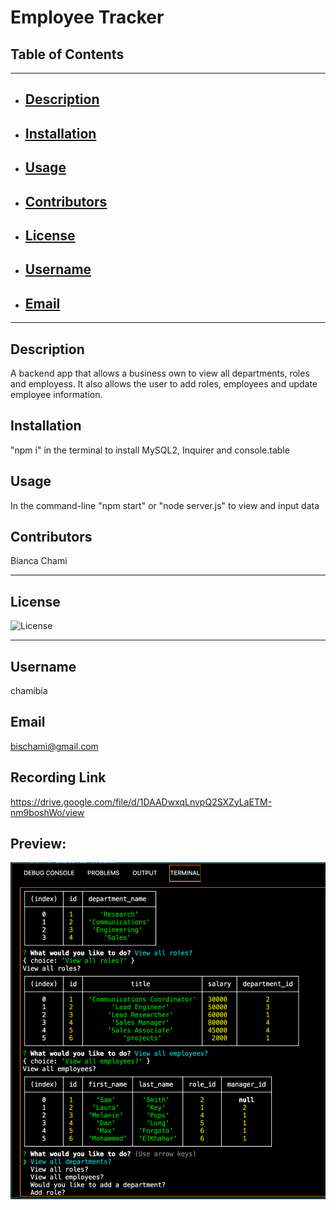 # Employee Tracker

## Table of Contents

---

- ## [Description](#Description)
- ## [Installation](#Installation)
- ## [Usage](#usage)
- ## [Contributors](#Contributors)
- ## [License](#License)
- ## [Username](#Username)
- ## [Email](#Email)

---

## Description

A backend app that allows a business own to view all departments, roles and employess. It also allows the user to add roles, employees and update employee information.

## Installation

"npm i" in the terminal to install MySQL2, Inquirer and console.table

## Usage

In the command-line "npm start" or "node server.js" to view and input data

## Contributors

Bianca Chami

---

## License

![License](https://img.shields.io/badge/license--blue.svg)

---

## Username

chamibia

## Email

bischami@gmail.com

## Recording Link

https://drive.google.com/file/d/1DAADwxqLnvpQ2SXZyLaETM-nm9boshWo/view

## Preview:

![screenshot](./assets/image/screenshot:employeeDB.png)
